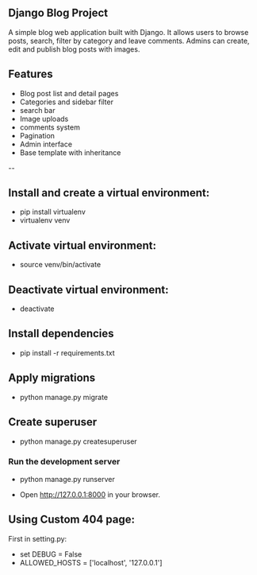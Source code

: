 ## Django Blog Project


A simple blog web application built with Django. It allows users to browse posts, search, filter by category and leave comments.
Admins can create, edit and publish blog posts with images.



## Features

 - Blog post list and detail pages
 - Categories and sidebar filter
 - search bar
 - Image uploads
 - comments system
 - Pagination
 - Admin interface
 - Base template with inheritance

 --


## Install and create a virtual environment:

 - pip install virtualenv
 - virtualenv venv

## Activate virtual environment:

 - source venv/bin/activate

## Deactivate virtual environment:
 - deactivate


## Install dependencies

 - pip install -r requirements.txt


## Apply migrations
 
 - python manage.py migrate


## Create superuser

 - python manage.py createsuperuser


### Run the development server

 - python manage.py runserver

 - Open http://127.0.0.1:8000 in your browser.

## Using Custom 404 page:
 First in setting.py: 
 - set DEBUG = False
 - ALLOWED_HOSTS = ['localhost', '127.0.0.1']